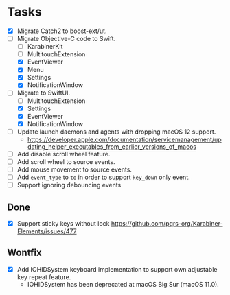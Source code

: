 # Tasks

-   [x] Migrate Catch2 to boost-ext/ut.
-   [ ] Migrate Objective-C code to Swift.
    -   [ ] KarabinerKit
    -   [ ] MultitouchExtension
    -   [x] EventViewer
    -   [x] Menu
    -   [x] Settings
    -   [x] NotificationWindow
-   [ ] Migrate to SwiftUI.
    -   [ ] MultitouchExtension
    -   [x] Settings
    -   [x] EventViewer
    -   [x] NotificationWindow
-   [ ] Update launch daemons and agents with dropping macOS 12 support.
    -   <https://developer.apple.com/documentation/servicemanagement/updating_helper_executables_from_earlier_versions_of_macos>
-   [ ] Add disable scroll wheel feature.
-   [ ] Add scroll wheel to source events.
-   [ ] Add mouse movement to source events.
-   [ ] Add `event_type` to `to` in order to support `key_down` only event.
-   [ ] Support ignoring debouncing events

## Done

-   [x] Support sticky keys without lock
        <https://github.com/pqrs-org/Karabiner-Elements/issues/477>

## Wontfix

-   [x] Add IOHIDSystem keyboard implementation to support own adjustable key repeat feature.
    -   IOHIDSystem has been deprecated at macOS Big Sur (macOS 11.0).
